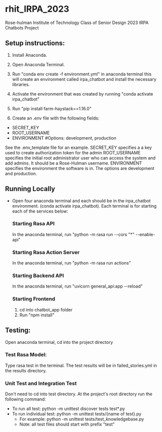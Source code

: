 # rhit_IRPA_2023

Rose-hulman Institute of Technology Class of Senior Design 2023 IRPA Chatbots Project

## Setup instructions:

1. Install Anaconda.

2. Open Anaconda Terminal.

3. Run "conda env create -f environment.yml" in anaconda terminal this will create an environment called irpa_chatbot and install the necessary libraries.

4. Activate the environment that was created by running "conda activate irpa_chatbot"

5. Run "pip install farm-haystack==1.16.0"

6. Create an .env file with the following fields:
  - SECRET_KEY
  - ROOT_USERNAME
  - ENVIRONMENT #Options: development, production

  See the .env_template file for an example.
  SECRET_KEY specifies a a key used to create authorization token for the admin
  ROOT_USERNAME specifies the initial root administrator user who can access the system and add admins. It should be a Rose-Hulman username.
  ENVIRONMENT specifies the environment the software is in. The options are development and production.

## Running Locally

- Open four anaconda terminal and each should be in the irpa_chatbot environment. (conda activate irpa_chatbot). Each
  terminal is for starting each of the services below:

  ### Starting Rasa API
  In the anaconda terminal, run "python -m  rasa run --cors "*" --enable-api"
  
  ### Starting Rasa Action Server
  In the anaconda terminal, run "python -m rasa run actions"

  ### Starting Backend API
  In the anaconda terminal, run "uvicorn general_api:app --reload"

  ### Starting Frontend
  1. cd into chatbot_app folder
  2. Run "npm install"

## Testing:
Open anaconda terminal, cd into the project directory
### Test Rasa Model:
 Type rasa test in the terminal. The test results will be in failed_stories.yml in the results directory.
### Unit Test and Integration Test
 Don't need to cd into test directory. At the project's root directory run the following command:
   - To run all test: python -m unittest discover tests test*.py
   - To run individual test: python -m unittest tests/{name of test}.py 
      - For example: python -m unittest tests/test_knowledgebase.py
      - Note: all test files should start with prefix "test"

